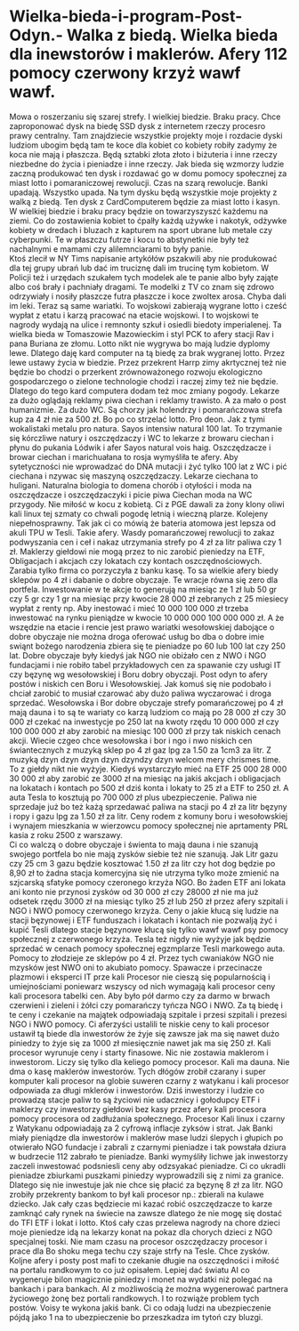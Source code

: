 # Wielka-bieda-i-program-Post-Odyn.- Walka z biedą. Wielka bieda dla inewstorów i maklerów. Afery 112 pomocy czerwony krzyż wawf wawf. 
Mowa o roszerzaniu się szarej strefy. I wielkiej biedzie. Braku pracy. Chce zaproponować dysk na biedę SSD dysk z internetem rzeczy procesro prawy centralny. Tam znajdziecie wszystkie projekty moje i rozdacie dyski ludziom ubogim będą tam te koce dla kobiet co kobiety robiły zadymy że koca nie mają i płaszcza. Będą sztabki złota złoto i biżuteria i inne rzeczy niezbedne do życia i pieniadze i inne rzeczy. Jak bieda się wzmorzy ludzie zaczną produkować ten dysk i rozdawać go w domu pomocy społecznej za miast lotto i pomaraniczowej rewolucji. Czas na szarą rewolucje. Banki upadają. Wszystko upada. 
Na tym dysku będą wszystkie moje projekty z walką z biedą. 
Ten dysk z CardComputerem będzie za miast lotto i kasyn. W wielkiej biedzie i braku pracy będzie on towarzyszyszć każdemu na ziemi. 
Co do zostawienia kobiet to ćpalły każdą używke i nakotyk, odżywke kobiety w dredach i bluzach z kapturem na sport ubrane lub metale czy cyberpunki. Te w płaszczu futrze i kocu to abstynetki nie były też nachalnymi e mamami czy alilemnciarami to były panie.  
Ktoś zlecił w NY Tims napisanie artykółów pszakwili aby nie produkować dla tej grupy ubrań lub dać im truciznę dali im trucinę tym kobietom. W Policji też i urzędach szukałem tych modelek ale te panie albo były zająte albo coś brały i pachniały dragami. Te modelki z TV co znam się zdrowo odrzywiały i nosiły płaszcze futra płaszcze i koce zwoltex arosa. Chyba dali im leki. Teraz są same wariatki.
To wojskowi zabierają wygrane lotto i cześć wypłat z etatu i karzą pracować na etacie wojskowi. I to wojskowi te nagrody wydają na ulice i remnonty szkuł i osiedli biedoty imperialenej. 
Ta wielka bieda w Tomaszowie Mazowieckim i styl PCK to afery stacji Rav i pana Buriana ze złomu. 
Lotto nikt nie wygrywa bo mają ludzie dyplomy lewe. Dlatego daję kard computer na tą biedę za brak wygranej lotto. Przez lewe ustawy życia w biedzie. 
Przez przekrent Harrp zimy akrtycznej też nie będzie bo chodzi o przerkent zrównoważonego rozwoju ekologiczno gospodarczego o zielone technologie chodzi i raczej zimy też nie będzie. Dlatego do tego kard computera dodam też moc zmiany pogody. 
Lekarze za dużo oglądają reklamy piwa ciechan i reklamy trawisto. A za mało o post humanizmie. Za dużo WC. Są chorzy jak holendrzy i pomarańczowa strefa kup za 4 zł nie za 500 zł. Bo po co strzelać lotto. Pro deon. Jak z tymi wokalistaki metalu pro natura. Sayos intensiw natural 100 lat. 
To trzymanie się kórczliwe natury i oszczędzaczy i WC to lekarze z browaru ciechan i płynu do pukania Lódwik i afer Sayos natural vois haig. 
Oszczędzacze i browar ciechan i marichuałana to rosja wymyśliła te afery. Aby sytetyczności nie wprowadzać do DNA mutacji i żyć tylko 100 lat z WC i pić ciechana i nzywac się maszyną oszczędzaczy. Lekarze ciechana to huligani. 
Naturalna biologia to domena chorób i otyłości i moda na oszczędzacze i oszczędzaczyki i picie piwa Ciechan moda na WC przygody. Nie miłość w kocu z kobietą. 
Ci z PGE dawali za żony klony oliwi kali linux tej szmaty co chwali pogodę letnią i wieczną plarze. Kolejeny niepełnosprawny. Tak jak ci co mówią że bateria atomowa jest lepsza od akuli TPU w Tesli. 
Takie afery. 
Wasdy pomarańczowej rewolucji to zakaz podwyszania cen i ceł i nakaz utrzymania strefy po 4 zł za litr paliwa czy 1 zł. Maklerzy giełdowi nie mogą przez to nic zarobić pieniedzy na ETF, Obligacjach i akcjach czy lokatach czy kontach oszczędnościowych. Zarabia tylko firma co porzyczyła z banku kasę. To sa wielkie afery biedy sklepów po 4 zł i dabanie o dobre obyczaje. Te wracje równa się zero dla portfela. 
Inwestowanie w te akcje to generują na miesiąc ze 1 zł lub 50 gr czy 5 gr czy 1 gr na miesiąc przy kwocie 28 000 zł zebranych z 25 miesiecy wypłat z renty np. Aby inestować i mieć 10 000 100 000 zł trzeba inwestować na rynku pieniądze w kwocie 10 000 000 100 000 000 zł. A że wszędzie na etacie i rencie jest prawo wariatki wesołowskiej dabojące o dobre obyczaje nie można droga oferować usług bo dba o dobre imie swiąnt bożego narodzenia zbiera się te pieniadze po 60 lub 100 lat czy 250 lat. 
Dobre obyczaje były kiedyś jak NGO nie obiżało cen z NWO i NGO fundacjami i nie robiło tabel przykładowych cen za spawanie czy usługi IT czy bęzynę wg wesołowskiej i Boru dobry obyczaji. Post odyn to afery postów i niskich cen Boru i Wesołowskiej. Jak komuś się nie podobało i chciał zarobić to musiał czarować aby dużo paliwa wyczarować i droga sprzedać. 
Wesołowska i Bor dobre obyczaje strefy pomarańczowej po 4 zł mają dauna i to są te wariaty co karzą ludziom co mają po 28 000 zł czy 30 000 zł czekać na inwestycje po 250 lat na kwoty rzędu 10 000 000  zł czy 100 000 000 zł aby zarobić na miesiąc 100 000 zł przy tak niskich cenach akcji. 
Wiecie czgeo chce wesołowska i bor i ngo i nwo niskich cen świantecznych z muzyką sklep po 4 zł gaz lpg za 1.50 za 1cm3 za litr. Z muzyką dzyn dzyn dzyn dzyn dzyndzy dzyn welcom mery chrismes time. To z giełdy nikt nie wyżyje. Kiedyś wystarczyło mieć na ETF 25 000 28 000 30 000 zł aby zarobić ze 3000 zł na miesiąc na jakiś akcjach i obligacjach na lokatach i kontach po 500 zł dziś konta i lokaty to 25 zł a ETF to 250 zł. A auta Tesla to kosztują po 700 000 zł plus ubezpieczenie. Paliwa nie sprzedaje już bo też każą sprzedawać paliwa na stacji po 4 zł za litr bęzyny i ropy i gazu lpg za 1.50 zł za litr. Ceny rodem z komuny boru i wesołowskiej i wynajem mieszkania w wierzowcu pomocy społecznej nie aprtamenty PRL kasia z roku 2500 z warszawy.    
Ci co walczą o dobre obyczaje i świenta to mają dauna i nie szanują swojego portfela bo nie mają zysków siebie też nie szanują. 
Jak Litr gazu czy 25 cm 3 gazu będzie kosztować 1.50 zł za litr czy hot dog będzie po 8,90 zł to żadna stacja komercyjna się nie utrzyma tylko może zmienić na szjcarską sfatyke pomocy czeronego krzyża NGO. Bo żaden ETF ani lokata ani konto nie przynosi zysków od 30 000 zł czy 28000 zł nie ma już odsetek rzędu 3000 zł na miesiąc tylko 25 zł lub 250 zł przez afery szpitali i NGO i NWO pomocy czerwonego krzyża. 
Ceny o jakie kłucą się ludzie na stacji bęzynowej i ETF funduszach i lokatach i kontach nie pozwalją żyć i kupić Tesli dlatego stacje bęzynowe kłucą się tylko wawf wawf psy pomocy społecznej z czerwonego krzyża. Tesla też nigdy nie wyżyje jak będzie sprzedać w cenach pomocy społecznej egzmplarze Tesli markowego auta. Pomocy to złodzieje ze sklepów po 4 zł. 
Przez tych cwaniaków NGO nie mzysków jest NWO oni to akubiato pomocy. 
Spawacze i przecinacze plazmowi i eksperci IT prze kali Procesor nie cieszą się popularnością i umiejnościami poniewarz wszyscy od nich wymagają kali procesor ceny kali procesora tabelki cen. 
Aby było pół darmo czy za darmo w brwach czerwieni i zieleni i żółci czy pomarańczy tyńcza NGO i NWO. 
Za tą biedę i te ceny i czekanie na majątek odpowiadają szpitale i przesi szpitali i prezesi NGO i NWO pomocy. 
Ci aferzyści ustalili te niskie ceny to kali procesor ustawił tą biede dla inwestorów że żyje się zawsze jak ma się nawet dużo piniedzy to żyje się za 1000 zł miesięcznie nawet jak ma się 250 zł. Kali procesor wyrunuje ceny i starty finasowe. Nic nie zostawia maklerom i inwestorom. Liczy się tylko dla keliego pomocy procesor. Kali ma dauna. Nie dma o kasę maklerów inwestorów. 
Tych dłógów zrobił czarany i super komputer kali procesor na globie suweren czarny z watykanu i kali procesor odpowiada za długi mklerów i inwestorów. 
Dziś inwestorzy i ludzie co prowadzą stacje paliw to są życiowi nie udacznicy i gołodupcy ETF i maklerzy czy inwestorzy giełdowi bez kasy przez afery kali procesora pomocy procesora od zadłużania społecznego. 
Procesor Kali linux i czarny z Watykanu odpowiadają za 2 cyfrową inflacje zyksów i strat. 
Jak Banki miały pieniądze dla inwestorów i maklerów mase ludzi ślepych i głupich po otwierało NGO fundacje i zabrali z czarnymi pieniadze i tak powstała dziura w budrzecie 112 zabrało te pieniadze. Banki wymyśliły lichwe jak inwestorzy zaczeli inwestować podsniesli ceny aby odzsyakać pieniadze. Ci co ukradli pieniadze zbiurkami puszkami piniedzy wyprowadzili się z nimi za granice. Dlatego się nie inwestuje jak nie chce się płacić za bęzynę 8 zł za litr. NGO zrobiły przekrenty bankom to był kali procesor np.: zbierali na kulawe dziecko. 
Jak cały czas będziecie mi kazać robić oszczędzacze to karze zamknąć cały rynek na świecie na zawsze dlatego że nie mogę się dostać do TFI ETF i lokat i lotto. Ktoś cały czas przelewa nagrody na chore dzieci moje pieniedze idą na lekarzy konat na pokaz dla chorych dzieci z NGO specjalnej toski. Nie mam czasu na procesor oszczędzaczy procesor i prace dla Bo shoku mega techu czy szaje strfy na Tesle. Chce zysków. 
Koljne afery i posty post mafi to czekanie długie na oszczędności i miłość na portalu randkowym to co już opisałem. Lepiej dać światu AI co wygeneruje bilon magicznie piniedzy i monet na wydatki niż polegać na bankach i para bankach. AI z możliwością że można wygenerować partnera życiowego żonę bez portali randkowych. I to rozwiąże problem tych postów. 
Voisy te wykona jakiś bank. 
Ci co odają ludzi na ubezpieczenie pójdą jako 1 na to ubezpieczenie bo przeszkadza im tytoń czy bluzgi.

